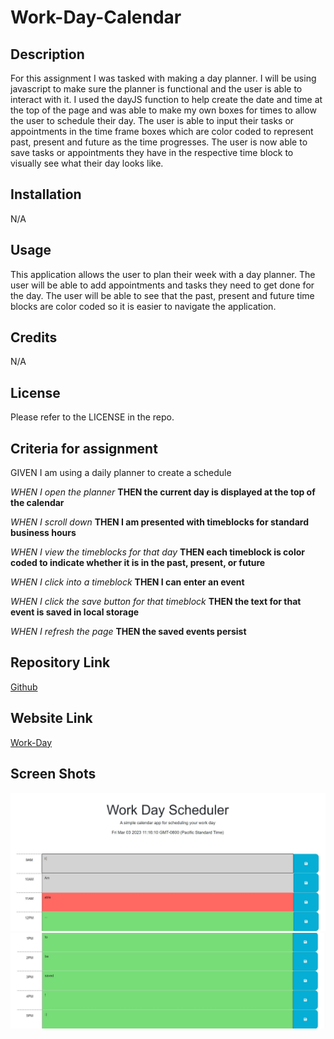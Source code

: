 # Work-Day-Calendar

## Description

For this assignment I was tasked with making a day planner. I will be using javascript to make sure the planner is functional and the user is able to interact with it. I used the dayJS function to help create the date and time at the top of the page and was able to make my own boxes for times to allow the user to schedule their day. The user is able to input their tasks or appointments in the time frame boxes which are color coded to represent past, present and future as the time progresses. The user is now able to save tasks or appointments they have in the respective time block to visually see what their day looks like.

## Installation

N/A

## Usage

This application allows the user to plan their week with a day planner. The user will be able to add appointments and tasks they need to get done for the day. The user will be able to see that the past, present and future time blocks are color coded so it is easier to navigate the application.

## Credits

N/A

## License

Please refer to the LICENSE in the repo.

## Criteria for assignment

GIVEN I am using a daily planner to create a schedule

*WHEN I open the planner*
**THEN the current day is displayed at the top of the calendar**

*WHEN I scroll down*
**THEN I am presented with timeblocks for standard business hours**

*WHEN I view the timeblocks for that day*
**THEN each timeblock is color coded to indicate whether it is in the past, present, or future**

*WHEN I click into a timeblock*
**THEN I can enter an event**

*WHEN I click the save button for that timeblock*
**THEN the text for that event is saved in local storage**

*WHEN I refresh the page*
**THEN the saved events persist**

## Repository Link

[Github](https://github.com/PintoDrop/Work-Day)

## Website Link

[Work-Day](https://pintodrop.github.io/Work-Day/)

## Screen Shots

![Deployed Website](./assets/Images/shot3.JPG)
![Deployed Website](./assets/Images/shot4.JPG)
